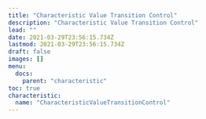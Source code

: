 ```yaml
---
title: "Characteristic Value Transition Control"
description: "Characteristic Value Transition Control"
lead: ""
date: 2021-03-29T23:56:15.734Z
lastmod: 2021-03-29T23:56:15.734Z
draft: false
images: []
menu:
  docs:
    parent: "characteristic"
toc: true
characteristic:
  name: "CharacteristicValueTransitionControl"
---
```

